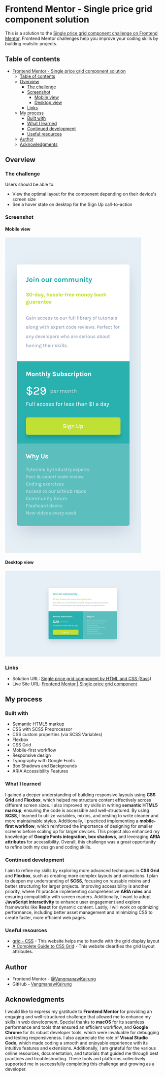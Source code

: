 # Frontend Mentor - Single price grid component solution

This is a solution to the [Single price grid component challenge on Frontend Mentor](https://www.frontendmentor.io/challenges/single-price-grid-component-5ce41129d0ff452fec5abbbc). Frontend Mentor challenges help you improve your coding skills by building realistic projects.

## Table of contents

- [Frontend Mentor - Single price grid component solution](#frontend-mentor---single-price-grid-component-solution)
  - [Table of contents](#table-of-contents)
  - [Overview](#overview)
    - [The challenge](#the-challenge)
    - [Screenshot](#screenshot)
      - [Mobile view](#mobile-view)
      - [Desktop view](#desktop-view)
    - [Links](#links)
  - [My process](#my-process)
    - [Built with](#built-with)
    - [What I learned](#what-i-learned)
    - [Continued development](#continued-development)
    - [Useful resources](#useful-resources)
  - [Author](#author)
  - [Acknowledgments](#acknowledgments)

## Overview

### The challenge

Users should be able to:

- View the optimal layout for the component depending on their device's screen size
- See a hover state on desktop for the Sign Up call-to-action

### Screenshot

#### Mobile view

![](./sources/screenshots/Mobile%20view.png)

#### Desktop view

![](./sources/screenshots/Desktop%20view.png)

### Links

- Solution URL: [Single price grid component by HTML and CSS (Sass)](https://www.frontendmentor.io/solutions/single-price-grid-component-by-html-and-css-sass-lko1qj6JDz)
- Live Site URL: [Frontend Mentor | Single price grid component](https://vangmanawkairung.github.io/Frontend-Mentor_single-price-grid-component/)

## My process

### Built with

- Semantic HTML5 markup
- CSS with SCSS Preprocessor
- CSS custom properties (via SCSS Variables)
- Flexbox
- CSS Grid
- Mobile-first workflow
- Responsive design
- Typography with Google Fonts
- Box Shadows and Backgrounds
- ARIA Accessibility Features

### What I learned

I gained a deeper understanding of building responsive layouts using **CSS Grid** and **Flexbox**, which helped me structure content effectively across different screen sizes. I also improved my skills in writing **semantic HTML5 markup**, ensuring the code is accessible and well-structured. By using **SCSS**, I learned to utilize variables, mixins, and nesting to write cleaner and more maintainable styles. Additionally, I practiced implementing a **mobile-first workflow**, which reinforced the importance of designing for smaller screens before scaling up for larger devices. This project also enhanced my knowledge of **Google Fonts integration**, **box shadows**, and leveraging **ARIA attributes** for accessibility. Overall, this challenge was a great opportunity to refine both my design and coding skills.

### Continued development

I aim to refine my skills by exploring more advanced techniques in **CSS Grid** and **Flexbox**, such as creating more complex layouts and animations. I plan to deepen my understanding of **SCSS**, focusing on reusable mixins and better structuring for larger projects. Improving accessibility is another priority, where I'll practice implementing comprehensive **ARIA roles** and ensuring compatibility with screen readers. Additionally, I want to adopt **JavaScript interactivity** to enhance user engagement and explore frameworks like **React** for dynamic content. Lastly, I will work on optimizing performance, including better asset management and minimizing CSS to create faster, more efficient web pages.

### Useful resources

- [grid - CSS](https://developer.mozilla.org/en-US/docs/Web/CSS/grid) - This website helps me to handle with the grid display layout
- [A Complete Guide to CSS Grid](https://css-tricks.com/snippets/css/complete-guide-grid/) - This website clearifies the grid layout attributes.

## Author

- Frontend Mentor - [@VangmanawKairung](https://www.frontendmentor.io/profile/VangmanawKairung)
- GitHub - [VangmanawKairung](https://github.com/VangmanawKairung)

## Acknowledgments

I would like to express my gratitude to **Frontend Mentor** for providing an engaging and well-structured challenge that allowed me to enhance my skills in web development. Special thanks to **macOS** for its seamless performance and tools that ensured an efficient workflow, and **Google Chrome** for its robust developer tools, which were invaluable for debugging and testing responsiveness. I also appreciate the role of **Visual Studio Code**, which made coding a smooth and enjoyable experience with its intuitive features and extensions. Additionally, I am grateful for the various online resources, documentation, and tutorials that guided me through best practices and troubleshooting. These tools and platforms collectively supported me in successfully completing this challenge and growing as a developer.
